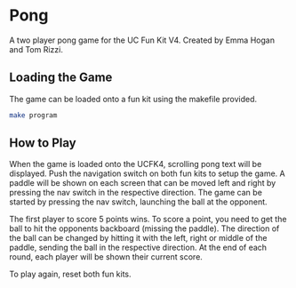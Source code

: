# Pong
A two player pong game for the UC Fun Kit V4. Created by Emma Hogan and Tom Rizzi.
## Loading the Game
The game can be loaded onto a fun kit using the makefile provided.
```bash
make program
```
## How to Play
When the game is loaded onto the UCFK4, scrolling pong text will be displayed. Push the navigation switch on both fun kits to setup the game. A paddle will be shown on each screen that can be moved left and right by pressing the nav switch in the respective direction. The game can be started by pressing the nav switch, launching the ball at the opponent.

The first player to score 5 points wins. To score a point, you need to get the ball to hit the opponents backboard (missing the paddle). The direction of the ball can be changed by hitting it with the left, right or middle of the paddle, sending the ball in the respective direction. At the end of each round, each player will be shown their current score.

To play again, reset both fun kits.